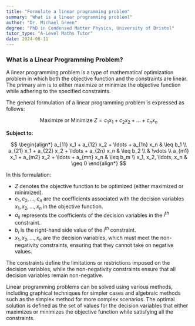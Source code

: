 ```yaml
---
title: "Formulate a linear programming problem"
summary: "What is a linear programming problem?"
author: "Dr. Michael Green"
degree: "PhD in Condensed Matter Physics, University of Bristol"
tutor_type: "A-Level Maths Tutor"
date: 2024-08-11
---
```


### What is a Linear Programming Problem?

A linear programming problem is a type of mathematical optimization problem in which both the objective function and the constraints are linear. The primary aim is to either maximize or minimize the objective function while adhering to the specified constraints.

The general formulation of a linear programming problem is expressed as follows:

$$
\text{Maximize or Minimize } Z = c_1 x_1 + c_2 x_2 + \ldots + c_n x_n
$$

**Subject to:**

$$
\begin{align*}
a_{11} x_1 + a_{12} x_2 + \ldots + a_{1n} x_n & \leq b_1 \\
a_{21} x_1 + a_{22} x_2 + \ldots + a_{2n} x_n & \leq b_2 \\
& \vdots \\
a_{m1} x_1 + a_{m2} x_2 + \ldots + a_{mn} x_n & \leq b_m \\
x_1, x_2, \ldots, x_n & \geq 0
\end{align*}
$$

In this formulation:

- $Z$ denotes the objective function to be optimized (either maximized or minimized).
- $c_1, c_2, \ldots, c_n$ are the coefficients associated with the decision variables $x_1, x_2, \ldots, x_n$ in the objective function.
- $a_{ij}$ represents the coefficients of the decision variables in the $i^{th}$ constraint.
- $b_i$ is the right-hand side value of the $i^{th}$ constraint.
- $x_1, x_2, \ldots, x_n$ are the decision variables, which must meet the non-negativity constraints, ensuring that they cannot take on negative values.

The constraints define the limitations or restrictions imposed on the decision variables, while the non-negativity constraints ensure that all decision variables remain non-negative.

Linear programming problems can be solved using various methods, including graphical techniques for simpler cases and algebraic methods such as the simplex method for more complex scenarios. The optimal solution is defined as the set of values for the decision variables that either maximizes or minimizes the objective function while satisfying all the constraints.
    
